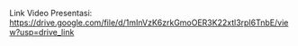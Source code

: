 Link Video Presentasi:
https://drive.google.com/file/d/1mInVzK6zrkGmoOER3K22xtl3rpI6TnbE/view?usp=drive_link
